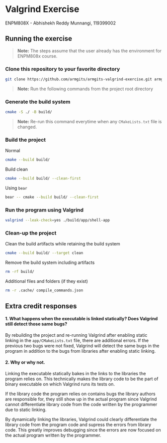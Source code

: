 # Valgrind Exercise
ENPM808X - Abhishekh Reddy Munnangi, 119399002

## Running the exercise

> **Note:** The steps assume that the user already has the environment for ENPM808x course.

### Clone this repository to your favorite directory

```bash
git clone https://github.com/armgits/armgits-valgrind-exercise.git armgits-valgrind-exercise
```

> **Note:** Run the following commands from the project root directory

### Generate the build system

```bash
cmake -S ./ -B build/
```

>**Note:** Re-run this command everytime when any `CMakeLists.txt` file is changed.

### Build the project

Normal
```bash
cmake --build build/
```

Build clean
```bash
cmake --build build/ --clean-first
```

Using `bear`
```bash
bear -- cmake --build build/ --clean-first
```

### Run the program using Valgrind

```bash
valgrind --leak-check=yes ./build/app/shell-app
```

### Clean-up the project

Clean the build artifacts while retaining the build system
```bash
cmake --build build/ --target clean
```

Remove the build system including artifacts
```bash
rm -rf build/
```

Additional files and folders (if they exist)
```bash
rm -r .cache/ compile_commands.json
```

## Extra credit responses

#### 1. What happens when the executable is linked statically? Does Valgrind still detect those same bugs?

By rebuilding the project and re-running Valgrind after enabling static linking in the `app/CMakeLists.txt` file, there are additional errors. If the previous two bugs were not fixed, Valgrind will detect the same bugs in the program in addition to the bugs from libraries after enabling static linking.

#### 2. Why or why not.

Linking the executable statically bakes in the links to the libraries the program relies on. This technically makes the library code to be the part of binary executable on which Valgrind runs its tests on.

If the library code the program relies on contains bugs the library authors are responsible for, they still show up in the actual program since Valgrind cannot differentiate library code from the code written by the programmer due to static linking.

By dynamically linking the libraries, Valgrind could clearly differentiate the library code from the program code and supress the errors from library code. This greatly improves debugging since the errors are now focused on the actual program written by the programmer.
